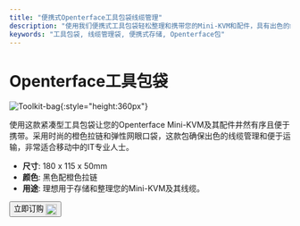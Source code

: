 ```yaml
---
title: "便携式Openterface工具包袋线缆管理"
description: "使用我们便携式工具包袋轻松整理和携带您的Mini-KVM和配件，具有出色的线缆管理功能。"
keywords: "工具包袋, 线缆管理袋, 便携式存储, Openterface包"
---
```


# Openterface工具包袋

![Toolkit-bag](https://assets.openterface.com/images/product/part/OP-06-BAG-TOOLKIT.webp){:style="height:360px"}

使用这款紧凑型工具包袋让您的Openterface Mini-KVM及其配件井然有序且便于携带。采用时尚的橙色拉链和弹性网眼口袋，这款包确保出色的线缆管理和便于运输，非常适合移动中的IT专业人士。

- **尺寸**: 180 x 115 x 50mm
- **颜色**: 黑色配橙色拉链
- **用途**: 理想用于存储和整理您的Mini-KVM及其线缆。

<button class="md-button" onclick="window.location.href='https://shop.techxartisan.com/products/openterface-toolkit-bag'"> 立即订购 <img src="https://assets.openterface.com/images/trademark/txa.svg" alt="TxA Shop" style="vertical-align: middle; height: 20px;"></button>
